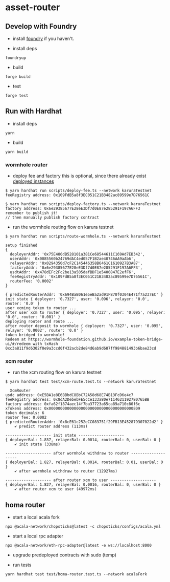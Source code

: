 # asset-router

## Develop with Foundry
- install [foundry](https://book.getfoundry.sh/getting-started/installation#installation) if you haven't.

- install deps
```
foundryup
```

- build
```
forge build
```

- test
```
forge test
```

## Run with Hardhat
- install deps
```
yarn
```

- build
```
yarn build
```

### wormhole router
- deploy fee and factory
this is optional, since there already exist [deployed instances](./scripts/utils.ts)
```
$ yarn hardhat run scripts/deploy-fee.ts --network karuraTestnet
feeRegistry address: 0x109FdB5a8f3EC051C21B3482ac89599e7D76561C

$ yarn hardhat run scripts/deploy-factory.ts --network karuraTestnet
factory address: 0x6e29385677E28eE3Df7d0E87e285291F197A6FF3
remember to publish it!
// then manually publish factory contract
```

- run the wormhole routing flow on karura testnet
```
$ yarn hardhat run scripts/route-wormhole.ts --network karuraTestnet

setup finished
{
  deployerAddr: '0x75E480dB528101a381Ce68544611C169Ad7EB342',
  userAddr: '0x0085560b24769dAC4ed057F1B2ae40746AA9aAb6',
  relayerAddr: '0x0294350d7cF2C145446358B6461C1610927B3A87',
  factoryAddr: '0x6e29385677E28eE3Df7d0E87e285291F197A6FF3',
  usdtAddr: '0x478dEFc2Fc2be13a505dafBDF1e5400847E2efF6',
  feeRegistryAddr: '0x109FdB5a8f3EC051C21B3482ac89599e7D76561C',
  routerFee: '0.0002'
}

{ predictedRouterAddr: '0x694BaB061e5eBa2ad91F870f0304E471f7a237EC' }
init state { deployer: '0.7327', user: '0.096', relayer: '0.0', router: '0.0' }
user xcming token to router ...
after user xcm to router { deployer: '0.7327', user: '0.095', relayer: '0.0', router: '0.001' }
deploying router and route ...
after router deposit to wormhole { deployer: '0.7327', user: '0.095', relayer: '0.0002', router: '0.0' }
token bridged to wormhole!
Redeem at https://wormhole-foundation.github.io/example-token-bridge-ui/#/redeem with txHash 0xc3a811f9d6302f0e9a3ccd0f432acb2de84d6ab9d687ff984881493b6bae23cd
```

### xcm router

- run the xcm routing flow on karura testnet
```
$ yarn hardhat test test/xcm-route.test.ts --network karuraTestnet

  XcmRouter
usdc address: 0xE5BA1e8E6BBbdC8BbC72A58d68E74B13FcD6e4c7
feeRegistry address: 0x8dA2DebebFE5cCe133a80e7114621192780765BB
factory address: 0xfa62f1874aec14f7ba37723a65ca89a710c80f6c
xTokens address: 0x0000000000000000000000000000000000000809
token decimals: 6
router fee: 0.0002
{ predictedRouterAddr: '0x8cE61c252eCC083751f29FB13E452879307022d2' }
    ✔ predict router address (113ms)

-------------------- init state --------------------
{ deployerBal: 1.837, relayerBal: 0.0014, routerBal: 0, userBal: 0 }
    ✔ init state (338ms)

-------------------- after wormhole withdraw to router --------------------
{ deployerBal: 1.827, relayerBal: 0.0014, routerBal: 0.01, userBal: 0 }
    ✔ after wormhole withdraw to router (12927ms)

-------------------- after router xcm to user --------------------
{ deployerBal: 1.827, relayerBal: 0.0016, routerBal: 0, userBal: 0 }
    ✔ after router xcm to user (49972ms)
```

## homa router
- start a local acala fork
```
npx @acala-network/chopsticks@latest -c chopsticks/configs/acala.yml
```

- start a local rpc adapter
```
npx @acala-network/eth-rpc-adapter@latest -e ws://localhost:8000
```

- upgrade predeployed contracts with sudo (temp)

- run tests
```
yarn hardhat test test/homa-router.test.ts --network acalaFork
```
